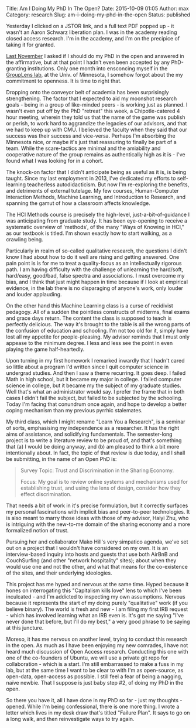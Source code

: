 Title: Am I Doing My PhD In The Open?
Date: 2015-10-09 01:05
Author: max
Category: research
Slug: am-i-doing-my-phd-in-the-open
Status: published

Yesterday I clicked on a JSTOR link, and a full text PDF popped up - it wasn't an Aaron Schwarz liberation plan. I was in the academy reading closed access research. I'm in the academy, and I'm on the precipice of taking it for granted.

[Last November](http://notconfusing.com/should-i-do-my-phd-in-the-open/) I asked if I should do my PhD in the open and answered in the affirmative, but at that point I hadn't even been accepted by any PhD-granting institutions. Only one month into ensconcing myself in the [GroupLens lab](http://grouplens.org/), at the Univ. of Minnesota, I somehow forgot about the my commitment to openness. It is time to right that.

Dropping onto the conveyor belt of academia has been surprisingly strengthening. The factor that I expected to aid my moonshot research goals - being in a group of like-minded peers - is working just as planned. I wasn't even put off by the PhD "retreat" this week, a Chipotle-catered 4 hour meeting, wherein they told us that the name of the game was publish or perish, to work hard to aggrandize the legacies of our advisors, and that we had to keep up with CMU. I believed the faculty when they said that our success was their success and vice-versa. Perhaps I'm absorbing the Minnesota nice, or maybe it's just that reassuring to finally be part of a team. While the scare-tactics are minimal and the amiability and cooperative nature of the group remains as authentically high as it is - I've found what I was looking for in a cohort.

The knock-on factor that I didn't anticipate being as useful as it is, is being taught. Since my last employment in 2013, I've dedicated my efforts to self-learning teacherless autodidacticism. But now I'm re-exploring the benefits, and detriments of external tutelage. My few courses, Human-Computer Interaction Methods, Machine Learning, and Introduction to Research, and spanning the gamut of how a classroom affects knowledge.

The HCI Methods course is precisely the high-level, just-a-bit-of-guidance I was anticipating from graduate study. It has been eye-opening to receive a systematic overview of 'methods', of the many "Ways of Knowing in HCI," as our textbook is titled. I'm shown exactly how to start walking, as a crawling being.

Particularly in realm of so-called qualitative research, the questions I didn't know I had about how to do it well are rising and getting answered. One pain point is is for me to treat a quality-focus as an intellectually rigorous path. I am having difficulty with the challenge of unlearning the hard/soft, hard/easy, good/bad, false spectra and associations. I must overcome my bias, and I think that just might happen in time because if I look at empirical evidence, in the lab there is no disparaging of anyone's work, only louder and louder applauding.

On the other hand this Machine Learning class is a curse of recidivist pedagogy. All of a sudden the pointless constructs of midterms, final exams and grace days return. The content the class is supposed to teach is perfectly delicious. The way it's brought to the table is all the wrong parts of the confusion of education and schooling. I'm not too old for it, simply have lost all my appetite for people-pleasing. My advisor reminds that I must only appease to the minimum degree. I less and less see the point in even playing the game half-heartedly.

Upon turning in my first homework I remarked inwardly that I hadn't cared so little about a program I'd written since I quit computer science in undergrad studies. And then I saw a theme recurring. It goes deep. I failed Math in high school, but it became my major in college. I failed computer science in college, but it became my the subject of my graduate studies. Well that's what an administrator would say. I prefer the frame that in both cases I didn't fail the subject, but failed to be subjected by the schooling. Today I'm facing that conundrum once again, and hope to develop a better coping mechanism than my previous pyrrhic stalemates.

My third class, which I might rename "Learn You a Research", is a seminar of sorts, emphasising my independence as a researcher. It has the right aims of assistance, and solidifying fundamentals. The semester-long project is to write a literature review to be proud of, and that's something that (a) I would be doing anyway, and (b) am pleased to think a bit more intentionally about. In fact, the topic of that review is due today, and I shall be submitting, in the name of an Open PhD is:

> Survey Topic: Trust and Discrimination in the Sharing Economy.
>
> Focus: My goal is to review online systems and mechanisms used for establishing trust, and using the lens of design, consider how they effect discrimination.

That needs a bit of work in it's precise formulation, but it correctly surfaces my personal fascinations with implicit bias and peer-to-peer technologies. It is also meant to marry those ideas with those of my advisor, Haiyi Zhu, who is intriguing with the new-to-me domain of the sharing economy and a more formalized notion of trust.

Pursuing her and collaborator Mako Hill's very simpatico agenda, we've set out on a project that I wouldn't have considered on my own. It is an interview-based inquiry into hosts and guests that use both AirBnB and CouchSurfing (and other "network hospitality" sites); about when they would use one and not the other, and what that means for the co-existence of the sites, and their underlying ideologies.

This project has me hyped and nervous at the same time. Hyped because it hones on interrogating this "Capitalism kills love" lens to which I've been inculcated - and I'm addicted to inspecting my own assumptions. Nervous because it represents the start of my doing purely "qualitative" work (if you believe binary). The world is fresh and new - I am filing my first IRB request - which has involved learning what an IRB even is. It's got me saying "I've never done that before, but I'll do my best," a very good phrase to be saying at this juncture.

Moreso, it has me nervous on another level, trying to conduct this research in the open. As much as I have been enjoying my new comrades, I have not heard much discussion of Open Access research. Conducting this one with one of the co-founders of Ubuntu, we will use a private git repo for collaboration - which is a start. I'm still embarrassed to make a fuss in my lab, but at the same time I want to be clear to with I'm as open-source, as open-data, open-access as possible. I still feel a fear of being a nagging, naïve newbie. That I suppose is just baby step \#2, of doing my PhD in the open.

So there you have it, all I have done in my PhD so far - just my thoughts - opened. While I'm being confessional, there is one more thing. I wrote a letter which lives in my desk draw that's titled "Failure Plan". It says to go on a long walk, and then reinvestigate ways to try again.
